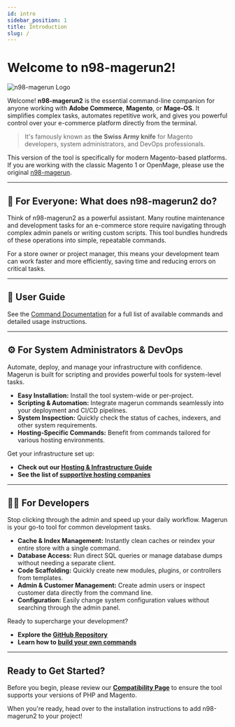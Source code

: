 ```yaml
---
id: intro
sidebar_position: 1
title: Introduction
slug: /
---
```


# Welcome to n98-magerun2!

![n98-magerun Logo](/img/magerun-logo.png)

Welcome! **n98-magerun2** is the essential command-line companion for anyone working with **Adobe Commerce**, **Magento**, or **Mage-OS**. It simplifies complex tasks, automates repetitive work, and gives you powerful control over your e-commerce platform directly from the terminal.

> It's famously known as **the Swiss Army knife** for Magento developers, system administrators, and DevOps professionals.

This version of the tool is specifically for modern Magento-based platforms. If you are working with the classic Magento 1 or OpenMage, please use the original [n98-magerun](httpss://github.com/netz98/n98-magerun).

---

## ‍👥 For Everyone: What does n98-magerun2 do?

Think of n98-magerun2 as a powerful assistant. Many routine maintenance and development tasks for an e-commerce store require navigating through complex admin panels or writing custom scripts. This tool bundles hundreds of these operations into simple, repeatable commands.

For a store owner or project manager, this means your development team can work faster and more efficiently, saving time and reducing errors on critical tasks.

---

## 📖 User Guide

See the [Command Documentation](command-docs/) for a full list of available commands and detailed usage instructions.

---

## ⚙️ For System Administrators & DevOps

Automate, deploy, and manage your infrastructure with confidence. Magerun is built for scripting and provides powerful tools for system-level tasks.

* **Easy Installation:** Install the tool system-wide or per-project.
* **Scripting & Automation:** Integrate magerun commands seamlessly into your deployment and CI/CD pipelines.
* **System Inspection:** Quickly check the status of caches, indexers, and other system requirements.
* **Hosting-Specific Commands:** Benefit from commands tailored for various hosting environments.

Get your infrastructure set up:
* **Check out our [Hosting & Infrastructure Guide](./hosting/)**
* **See the list of [supportive hosting companies](https://magerun.net/testimonials/providers/)**

---

## 👩‍💻 For Developers

Stop clicking through the admin and speed up your daily workflow. Magerun is your go-to tool for common development tasks.

* **Cache & Index Management:** Instantly clean caches or reindex your entire store with a single command.
* **Database Access:** Run direct SQL queries or manage database dumps without needing a separate client.
* **Code Scaffolding:** Quickly create new modules, plugins, or controllers from templates.
* **Admin & Customer Management:** Create admin users or inspect customer data directly from the command line.
* **Configuration:** Easily change system configuration values without searching through the admin panel.

Ready to supercharge your development?
* **Explore the [GitHub Repository](https://github.com/netz98/n98-magerun2)**
* **Learn how to [build your own commands](./extending/)**

---

## Ready to Get Started?

Before you begin, please review our **[Compatibility Page](./compatibility.md)** to ensure the tool supports your versions of PHP and Magento.

When you're ready, head over to the installation instructions to add n98-magerun2 to your project!
